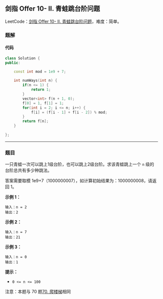 ## 剑指 Offer 10- II. 青蛙跳台阶问题

LeetCode：[剑指 Offer 10- II. 青蛙跳台阶问题](https://leetcode.cn/problems/qing-wa-tiao-tai-jie-wen-ti-lcof/)，难度：简单。

### 题解

#### 代码

```c++
class Solution {
public:

    const int mod = 1e9 + 7;
    
    int numWays(int n) {
        if(n <= 1) {
            return 1;
        }
        vector<int> f(n + 1, 0);
        f[0] = 1, f[1] = 1;
        for(int i = 2; i <= n; i++) {
            f[i] = (f[i - 1] + f[i - 2]) % mod;
        }
        return f[n];
    }
    
};
```



---



### 题目

一只青蛙一次可以跳上1级台阶，也可以跳上2级台阶。求该青蛙跳上一个 `n` 级的台阶总共有多少种跳法。

答案需要取模 1e9+7（1000000007），如计算初始结果为：1000000008，请返回 1。

**示例 1：**

```
输入：n = 2
输出：2
```

**示例 2：**

```
输入：n = 7
输出：21
```

**示例 3：**

```
输入：n = 0
输出：1
```

**提示：**

- `0 <= n <= 100`

注意：本题与 70 题[70. 爬楼梯](https://leetcode.cn/problems/climbing-stairs/)相同


